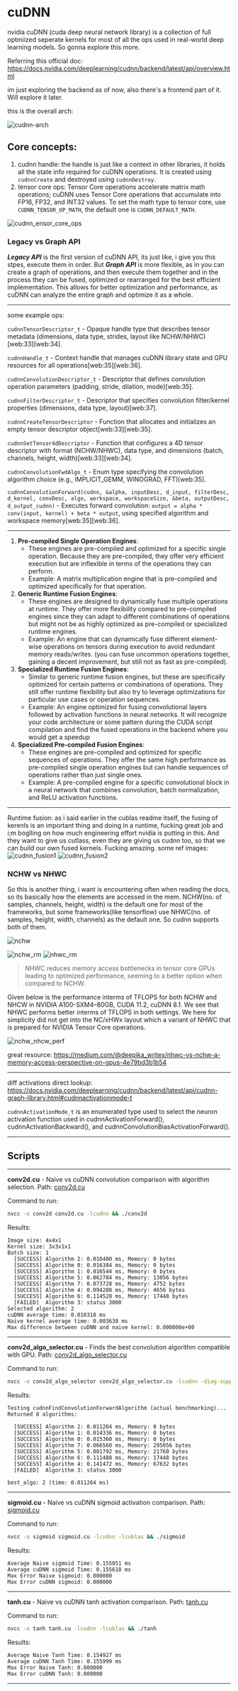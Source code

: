 # cuDNN

nvidia cuDNN (cuda deep neural network library) is a collection of full optmiized seperate kernels for most of all the ops used in real-world deep learning models. So gonna explore this more.

Referring this official doc: https://docs.nvidia.com/deeplearning/cudnn/backend/latest/api/overview.html

im just exploring the backend as of now, also there's a frontend part of it. Will explore it later.

this is the overall arch:

![cudnn-arch](../../assets/cudnn-arch.png)

## Core concepts:

1. cudnn handle: the handle is just like a context in other libraries, it holds all the state info required for cuDNN operations. It is created using `cudnnCreate` and destroyed using `cudnnDestroy`.
2. tensor core ops: Tensor Core operations accelerate matrix math operations; cuDNN uses Tensor Core operations that accumulate into FP16, FP32, and INT32 values. To set the math type to tensor core, use `CUDNN_TENSOR_OP_MATH`, the default one is `CUDNN_DEFAULT_MATH`.

![cudnn_ensor_core_ops](../../assets/cudnn_tensor_core.png)

### Legacy vs Graph API

<i>**Legacy API**</i> is the first version of cuDNN API, its just like, i give you this stpes, execute them in order. But <i>**Graph API**</i> is more flexible, as in you can create a graph of operations, and then execute them together and in the process they can be fused, optimized or rearranged for the best efficient implementation. This allows for better optimization and performance, as cuDNN can analyze the entire graph and optimize it as a whole.

---
some example ops:

`cudnnTensorDescriptor_t` - Opaque handle type that describes tensor metadata (dimensions, data type, strides, layout like NCHW/NHWC)[web:33][web:34].

`cudnnHandle_t` - Context handle that manages cuDNN library state and GPU resources for all operations[web:35][web:36].

`cudnnConvolutionDescriptor_t` - Descriptor that defines convolution operation parameters (padding, stride, dilation, mode)[web:35].

`cudnnFilterDescriptor_t` - Descriptor that specifies convolution filter/kernel properties (dimensions, data type, layout)[web:37].

`cudnnCreateTensorDescriptor` - Function that allocates and initializes an empty tensor descriptor object[web:33][web:35].

`cudnnSetTensor4dDescriptor` - Function that configures a 4D tensor descriptor with format (NCHW/NHWC), data type, and dimensions (batch, channels, height, width)[web:33][web:34].

`cudnnConvolutionFwdAlgo_t` - Enum type specifying the convolution algorithm choice (e.g., IMPLICIT_GEMM, WINOGRAD, FFT)[web:35].

`cudnnConvolutionForward(cudnn, &alpha, inputDesc, d_input, filterDesc, d_kernel, convDesc, algo, workspace, workspaceSize, &beta, outputDesc, d_output_cudnn)` - Executes forward convolution: `output = alpha * conv(input, kernel) + beta * output`, using specified algorithm and workspace memory[web:35][web:36].

---

1. **Pre-compiled Single Operation Engines**:
    - These engines are pre-compiled and optimized for a specific single operation. Because they are pre-compiled, they offer very efficient execution but are inflexible in terms of the operations they can perform.
    - Example: A matrix multiplication engine that is pre-compiled and optimized specifically for that operation.
2. **Generic Runtime Fusion Engines**:
    - These engines are designed to dynamically fuse multiple operations at runtime. They offer more flexibility compared to pre-compiled engines since they can adapt to different combinations of operations but might not be as highly optimized as pre-compiled or specialized runtime engines.
    - Example: An engine that can dynamically fuse different element-wise operations on tensors during execution to avoid redundant memory reads/writes. (you can fuse uncommon operations together, gaining a decent improvement, but still not as fast as pre-compiled).
3. **Specialized Runtime Fusion Engines**:
    - Similar to generic runtime fusion engines, but these are specifically optimized for certain patterns or combinations of operations. They still offer runtime flexibility but also try to leverage optimizations for particular use cases or operation sequences.
    - Example: An engine optimized for fusing convolutional layers followed by activation functions in neural networks. It will recognize your code architecture or some pattern during the CUDA script compilation and find the fused operations in the backend where you would get a speedup
4. **Specialized Pre-compiled Fusion Engines**:
    - These engines are pre-compiled and optimized for specific sequences of operations. They offer the same high performance as pre-compiled single operation engines but can handle sequences of operations rather than just single ones.
    - Example: A pre-compiled engine for a specific convolutional block in a neural network that combines convolution, batch normalization, and ReLU activation functions.

---

Runtime fusion: as i said earlier in the cublas readme itself, the fusing of kerenls is an important thing and doing in a runtime, fucking great job and i;m boglling on how much engineering effort nvidia is putting in this. And they want to give us cutlass, even they are giving us cudnn too, so that we can build our own fused kernels. Fucking amazing. some ref images:
![cudnn_fusion1](../../assets/cudnn_fusion1.png)
![cudnn_fusion2](../../assets/cudnn_fusion2.png)

### NCHW vs NHWC

So this is another thing, i want is encountering often when reading the docs, so its basically how the elements are accessed in the mem. NCHW(no. of samples, channels, height, width) is the default one for most of the frameworks, but some frameworks(like tensorflow) use NHWC(no. of samples, height, width, channels) as the default one. So cudnn supports both of them.

![nchw](../../assets/nchw.webp)

![nchw_rm](../../assets/nchw_rw.png)
![nhwc_rm](../../assets/nhwc_rw.png)

> NHWC reduces memory access bottlenecks in tensor core GPUs leading to optimized performance, seeming to a better option when compared to NCHW.

Given below is the performance interms of TFLOPS for both NCHW and NHCW in NVIDIA A100-SXM4–80GB, CUDA 11.2, cuDNN 8.1. We see that NHWC performs better interms of TFLOPS in both settings. We here for simplicity did not get into the NC/xHWx layout which a variant of NHWC that is prepared for NVIDIA Tensor Core operations.

![nchw_nhcw_perf](../../assets/nchw_nhcw_perf.webp)

great resource: https://medium.com/@deepika_writes/nhwc-vs-nchw-a-memory-access-perspective-on-gpus-4e79bd3b1b54

---
diff activations direct lookup: https://docs.nvidia.com/deeplearning/cudnn/backend/latest/api/cudnn-graph-library.html#cudnnactivationmode-t

`cudnnActivationMode_t` is an enumerated type used to select the neuron activation function used in cudnnActivationForward(), cudnnActivationBackward(), and cudnnConvolutionBiasActivationForward().

---

## Scripts

---

**conv2d.cu** - Naive vs cuDNN convolution comparison with algorithm selection. Path: [conv2d.cu](conv2d.cu)

Command to run:
```bash
nvcc -o conv2d conv2d.cu -lcudnn && ./conv2d
```

Results:
```
Image size: 4x4x1
Kernel size: 3x3x1x1
Batch size: 1
  [SUCCESS] Algorithm 2: 0.010400 ms, Memory: 0 bytes
  [SUCCESS] Algorithm 0: 0.016384 ms, Memory: 0 bytes
  [SUCCESS] Algorithm 1: 0.016544 ms, Memory: 0 bytes
  [SUCCESS] Algorithm 5: 0.062784 ms, Memory: 13056 bytes
  [SUCCESS] Algorithm 7: 0.073728 ms, Memory: 4752 bytes
  [SUCCESS] Algorithm 4: 0.094208 ms, Memory: 4656 bytes
  [SUCCESS] Algorithm 6: 0.114528 ms, Memory: 17448 bytes
  [FAILED]  Algorithm 3: status 3000
Selected algorithm: 2
cuDNN average time: 0.010318 ms
Naive kernel average time: 0.003638 ms
Max difference between cuDNN and naive kernel: 0.000000e+00
```

---

**conv2d_algo_selector.cu** - Finds the best convolution algorithm compatible with GPU. Path: [conv2d_algo_selector.cu](conv2d_algo_selector.cu)

Command to run:
```bash
nvcc -o conv2d_algo_selector conv2d_algo_selector.cu -lcudnn -diag-suppress=177 && ./conv2d_algo_selector
```

Results:
```
Testing cudnnFindConvolutionForwardAlgorithm (actual benchmarking)...
Returned 8 algorithms:

  [SUCCESS] Algorithm 2: 0.011264 ms, Memory: 0 bytes
  [SUCCESS] Algorithm 1: 0.014336 ms, Memory: 0 bytes
  [SUCCESS] Algorithm 0: 0.015360 ms, Memory: 0 bytes
  [SUCCESS] Algorithm 7: 0.066560 ms, Memory: 295056 bytes
  [SUCCESS] Algorithm 5: 0.081792 ms, Memory: 21760 bytes
  [SUCCESS] Algorithm 6: 0.111488 ms, Memory: 17448 bytes
  [SUCCESS] Algorithm 4: 0.141472 ms, Memory: 67632 bytes
  [FAILED]  Algorithm 3: status 3000

best_algo: 2 (time: 0.011264 ms)
```

---

**sigmoid.cu** - Naive vs cuDNN sigmoid activation comparison.
Path: [sigmoid.cu](sigmoid.cu)

Command to run:
```bash
nvcc -o sigmoid sigmoid.cu -lcudnn -lcublas && ./sigmoid
```

Results:
```
Average Naive sigmoid Time: 0.155051 ms
Average cuDNN sigmoid Time: 0.155618 ms
Max Error Naive sigmoid: 0.000000
Max Error cuDNN sigmoid: 0.000000
```

---

**tanh.cu** - Naive vs cuDNN tanh activation comparison. Path: [tanh.cu](tanh.cu)

Command to run:
```bash
nvcc -o tanh tanh.cu -lcudnn -lcublas && ./tanh
```

Results:
```
Average Naive Tanh Time: 0.154927 ms
Average cuDNN Tanh Time: 0.155999 ms
Max Error Naive Tanh: 0.000000
Max Error cuDNN Tanh: 0.000000
```

---

